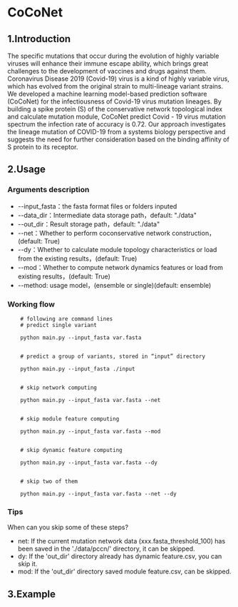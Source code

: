 # CoCoNet
## 1.Introduction
The specific mutations that occur during the evolution of highly variable viruses will enhance their immune escape ability, which brings great challenges to the development of vaccines and drugs against them. Coronavirus Disease 2019 (Covid-19) virus is a kind of highly variable virus, which has evolved from the original strain to multi-lineage variant strains. We developed a machine learning model-based prediction software (CoCoNet) for the infectiousness of Covid-19 virus mutation lineages. By building a spike protein (S) of the conservative network topological index and calculate mutation module, CoCoNet predict Covid - 19 virus mutation spectrum the infection rate of accuracy is 0.72. Our approach investigates the lineage mutation of COVID-19 from a systems biology perspective and suggests the need for further consideration based on the binding affinity of S protein to its receptor.
## 2.Usage
### Arguments description
- --input_fasta：the fasta format files or folders inputed
- --data_dir：Intermediate data storage path，default: "./data"
- --out_dir：Result storage path，default: "./data"
- --net：Whether to perform coconservative network construction，(default: True)
- --dy：Whether to calculate module topology characteristics or load from the existing results，(default: True)
- --mod：Whether to compute network dynamics features or load from existing results，(default: True)
- --method: usage model，(ensemble or single)(default: ensemble)

### Working flow

```shell
    # following are command lines
    # predict single variant

    python main.py --input_fasta var.fasta


    # predict a group of variants, stored in “input” directory

    python main.py --input_fasta ./input


    # skip network computing

    python main.py --input_fasta var.fasta --net


    # skip module feature computing

    python main.py --input_fasta var.fasta --mod 


    # skip dynamic feature computing

    python main.py --input_fasta var.fasta --dy


    # skip two of them

    python main.py --input_fasta var.fasta --net --dy
```

### Tips
When can you skip some of these steps?
- net: If the current mutation network data (xxx.fasta_threshold_100) has been saved in the './data/pccn/' directory, it can be skipped.
- dy: If the 'out_dir' directory already has dynamic feature.csv, you can skip it.
- mod: If the 'out_dir' directory saved module feature.csv, can be skipped.
## 3.Example


